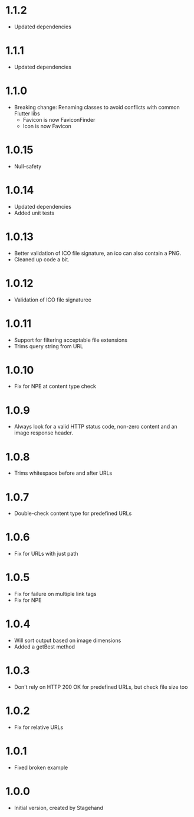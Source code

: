 # 1.1.2

- Updated dependencies

# 1.1.1

- Updated dependencies

# 1.1.0

- Breaking change: Renaming classes to avoid conflicts with common Flutter libs
  - Favicon is now FaviconFinder
  - Icon is now Favicon

# 1.0.15

- Null-safety

# 1.0.14

- Updated dependencies
- Added unit tests

# 1.0.13

- Better validation of ICO file signature, an ico can also contain a PNG.
- Cleaned up code a bit.

# 1.0.12

- Validation of ICO file signaturee

# 1.0.11

- Support for filtering acceptable file extensions
- Trims query string from URL

# 1.0.10

- Fix for NPE at content type check

# 1.0.9

- Always look for a valid HTTP status code, non-zero content and an image response header.

# 1.0.8

- Trims whitespace before and after URLs

# 1.0.7

- Double-check content type for predefined URLs

# 1.0.6

- Fix for URLs with just path

# 1.0.5

- Fix for failure on multiple link tags
- Fix for NPE

# 1.0.4

- Will sort output based on image dimensions
- Added a getBest method

# 1.0.3

- Don't rely on HTTP 200 OK for predefined URLs, but check file size too

# 1.0.2

- Fix for relative URLs

# 1.0.1

- Fixed broken example

# 1.0.0

- Initial version, created by Stagehand
